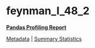 # feynman_I_48_2

[**Pandas Profiling Report**](https://epistasislab.github.io/pmlb/profile/feynman_I_48_2.html)

[Metadata](metadata.yaml) | [Summary Statistics](summary_stats.tsv)

